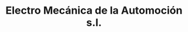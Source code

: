 ---
title: "Electro Mecánica de la Automoción s.l."
url: /barcelona/electro-mecanica-de-la-automocion-s-l/
shop: reparación de automóviles
---